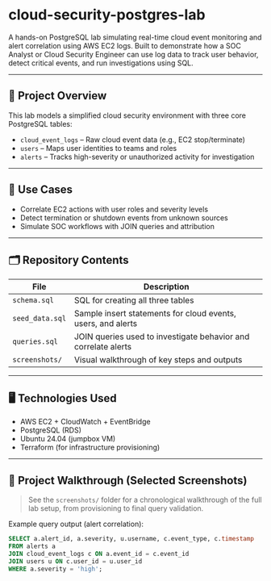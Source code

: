 # cloud-security-postgres-lab

A hands-on PostgreSQL lab simulating real-time cloud event monitoring and alert correlation using AWS EC2 logs. Built to demonstrate how a SOC Analyst or Cloud Security Engineer can use log data to track user behavior, detect critical events, and run investigations using SQL.

---

## 🧱 Project Overview

This lab models a simplified cloud security environment with three core PostgreSQL tables:

- `cloud_event_logs` – Raw cloud event data (e.g., EC2 stop/terminate)
- `users` – Maps user identities to teams and roles
- `alerts` – Tracks high-severity or unauthorized activity for investigation

---

## 🎯 Use Cases

- Correlate EC2 actions with user roles and severity levels  
- Detect termination or shutdown events from unknown sources  
- Simulate SOC workflows with JOIN queries and attribution  

---

## 🗂️ Repository Contents

| File | Description |
|------|-------------|
| `schema.sql` | SQL for creating all three tables |
| `seed_data.sql` | Sample insert statements for cloud events, users, and alerts |
| `queries.sql` | JOIN queries used to investigate behavior and correlate alerts |
| `screenshots/` | Visual walkthrough of key steps and outputs |

---

## 🖥️ Technologies Used

- AWS EC2 + CloudWatch + EventBridge
- PostgreSQL (RDS)
- Ubuntu 24.04 (jumpbox VM)
- Terraform (for infrastructure provisioning)

---

## 📸 Project Walkthrough (Selected Screenshots)

> See the `screenshots/` folder for a chronological walkthrough of the full lab setup, from provisioning to final query validation.

Example query output (alert correlation):

```sql
SELECT a.alert_id, a.severity, u.username, c.event_type, c.timestamp
FROM alerts a
JOIN cloud_event_logs c ON a.event_id = c.event_id
JOIN users u ON c.user_id = u.user_id
WHERE a.severity = 'high';
